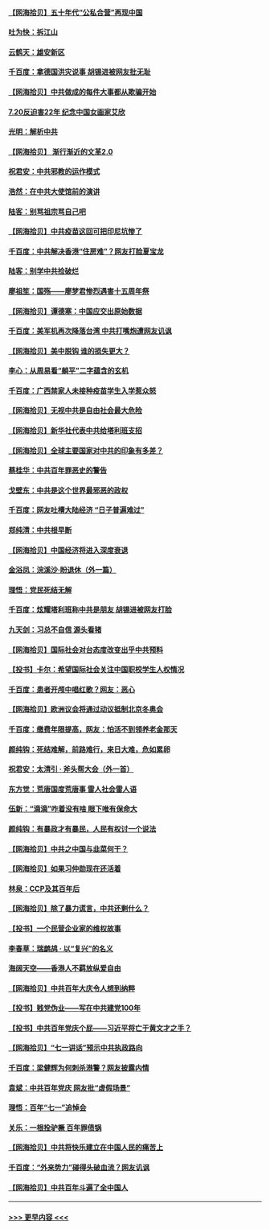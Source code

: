 #### [【网海拾贝】五十年代“公私合营”再现中国](../pages/nsc993/n13104069.md?t=07220401) 
#### [吐为快：拆江山](../pages/nsc993/n13103889.md?t=07220401) 
#### [云鹤天：雄安新区](../pages/nsc993/n13103872.md?t=07220401) 
#### [千百度：拿德国洪灾说事 胡锡进被网友批无耻](../pages/nsc993/n13103798.md?t=07220401) 
#### [【网海拾贝】中共做成的每件大事都从欺骗开始](../pages/nsc993/n13101163.md?t=07220401) 
#### [7.20反迫害22年 纪念中国女画家艾欣](../pages/nsc993/n13100071.md?t=07220401) 
#### [光明：解析中共](../pages/nsc993/n13099934.md?t=07220401) 
#### [【网海拾贝】 渐行渐近的文革2.0](../pages/nsc993/n13099588.md?t=07220401) 
#### [祝君安：中共邪教的运作模式](../pages/nsc993/n13099456.md?t=07220401) 
#### [浩然：在中共大使馆前的演讲](../pages/nsc993/n13098467.md?t=07220401) 
#### [陆客：别骂祖宗骂自己吧](../pages/nsc993/n13097813.md?t=07220401) 
#### [【网海拾贝】中共疫苗这回可把印尼坑惨了](../pages/nsc993/n13096777.md?t=07220401) 
#### [千百度：中共解决香港“住房难”？网友打脸夏宝龙](../pages/nsc993/n13096607.md?t=07220401) 
#### [陆客：别学中共捡破烂](../pages/nsc993/n13096489.md?t=07220401) 
#### [廖祖笙：国殇——廖梦君惨烈遇害十五周年祭](../pages/nsc993/n13096340.md?t=07220401) 
#### [【网海拾贝】谭德塞：中国应交出原始数据](../pages/nsc993/n13095308.md?t=07220401) 
#### [千百度：美军机再次降落台湾 中共打嘴炮遭网友讥讽](../pages/nsc993/n13095250.md?t=07220401) 
#### [【网海拾贝】美中脱钩 谁的损失更大？](../pages/nsc993/n13093068.md?t=07220401) 
#### [李心：从周易看“躺平”二字蕴含的玄机](../pages/nsc993/n13091424.md?t=07220401) 
#### [千百度：广西禁家人未接种疫苗学生入学惹众怒](../pages/nsc993/n13090506.md?t=07220401) 
#### [【网海拾贝】无视中共是自由社会最大危险](../pages/nsc993/n13089767.md?t=07220401) 
#### [【网海拾贝】新华社代表中共给塔利班支招](../pages/nsc993/n13087892.md?t=07220401) 
#### [【网海拾贝】全球主要国家对中共的印象有多差？](../pages/nsc993/n13085788.md?t=07220401) 
#### [蔡桂华：中共百年罪恶史的警告](../pages/nsc993/n13085715.md?t=07220401) 
#### [戈壁东：中共是这个世界最邪恶的政权](../pages/nsc993/n13085641.md?t=07220401) 
#### [千百度：网友吐槽大陆经济 “日子普遍难过”](../pages/nsc993/n13085475.md?t=07220401) 
#### [郑纯清：中共根早断](../pages/nsc993/n13084579.md?t=07220401) 
#### [【网海拾贝】中国经济将进入深度衰退](../pages/nsc993/n13082552.md?t=07220401) 
#### [金浴凤：浣溪沙·盼退休（外一篇）](../pages/nsc993/n13081560.md?t=07220401) 
#### [理悟：党民死结无解](../pages/nsc993/n13081552.md?t=07220401) 
#### [千百度：炫耀塔利班称中共是朋友  胡锡进被网友打脸](../pages/nsc993/n13081538.md?t=07220401) 
#### [九天剑：习总不自信 源头看猪](../pages/nsc993/n13081197.md?t=07220401) 
#### [【网海拾贝】国际社会对台态度改变出乎中共预料](../pages/nsc993/n13080968.md?t=07220401) 
#### [【投书】卡尔：希望国际社会关注中国职校学生人权情况](../pages/nsc993/n13080410.md?t=07220401) 
#### [千百度：患者开颅中唱红歌？网友：恶心](../pages/nsc993/n13080377.md?t=07220401) 
#### [【网海拾贝】欧洲议会将通过动议抵制北京冬奥会](../pages/nsc993/n13078156.md?t=07220401) 
#### [千百度：缴费年限提高，网友：怕活不到领养老金那天](../pages/nsc993/n13078088.md?t=07220401) 
#### [颜纯钩：死结难解，前路难行，来日大难，危如累卵](../pages/nsc993/n13077179.md?t=07220401) 
#### [祝君安：太清引 · 斧头帮大会（外一首）](../pages/nsc993/n13077162.md?t=07220401) 
#### [东方觉：荒唐国度荒唐事 雷人社会雷人语](../pages/nsc993/n13075917.md?t=07220401) 
#### [伍新：“滴滴”咋着没有啥 眼下唯有保命大](../pages/nsc993/n13075894.md?t=07220401) 
#### [颜纯钩：有暴政才有暴民，人民有权讨一个说法](../pages/nsc993/n13075734.md?t=07220401) 
#### [【网海拾贝】中共之中国与韭菜何干？](../pages/nsc993/n13075428.md?t=07220401) 
#### [【网海拾贝】如果习仲勋现在还活着](../pages/nsc993/n13073410.md?t=07220401) 
#### [林泉：CCP及其百年后](../pages/nsc993/n13073226.md?t=07220401) 
#### [【网海拾贝】除了暴力谎言，中共还剩什么？](../pages/nsc993/n13071082.md?t=07220401) 
#### [【投书】一个民营企业家的维权故事](../pages/nsc993/n13070932.md?t=07220401) 
#### [李春草：瑞鹧鸪 · 以“复兴”的名义](../pages/nsc993/n13069984.md?t=07220401) 
#### [海阔天空——香港人不羁放纵爱自由](../pages/nsc993/n13069407.md?t=07220401) 
#### [【网海拾贝】中共百年大庆令人想到纳粹](../pages/nsc993/n13068483.md?t=07220401) 
#### [【投书】贱党伪业——写在中共建党100年](../pages/nsc993/n13067843.md?t=07220401) 
#### [【投书】中共百年党庆个屁——习近平将亡于黄文才之手？](../pages/nsc993/n13067425.md?t=07220401) 
#### [【网海拾贝】“七一讲话”预示中共执政路向](../pages/nsc993/n13066434.md?t=07220401) 
#### [千百度：梁健辉为何刺杀港警？网友披露内情](../pages/nsc993/n13066979.md?t=07220401) 
#### [袁斌：中共百年党庆 网友批“虚假场景”](../pages/nsc993/n13066385.md?t=07220401) 
#### [理悟：百年“七一”追悼会](../pages/nsc993/n13066106.md?t=07220401) 
#### [关乐：一根拴驴橛 百年罪债锅](../pages/nsc993/n13066089.md?t=07220401) 
#### [【网海拾贝】中共将快乐建立在中国人民的痛苦上](../pages/nsc993/n13064939.md?t=07220401) 
#### [千百度：“外来势力”碰得头破血流？网友讥讽](../pages/nsc993/n13064878.md?t=07220401) 
#### [【网海拾贝】中共百年斗遍了全中国人](../pages/nsc993/n13060020.md?t=07220401) 

----
#### [ >>> 更早内容 <<< ](../indexes/nsc993-earlier.md)
